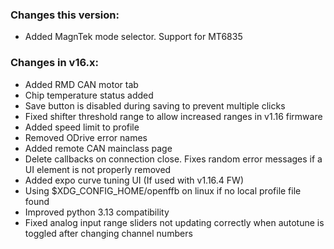 ### Changes this version:
- Added MagnTek mode selector. Support for MT6835

### Changes in v16.x:
- Added RMD CAN motor tab
- Chip temperature status added
- Save button is disabled during saving to prevent multiple clicks
- Fixed shifter threshold range to allow increased ranges in v1.16 firmware
- Added speed limit to profile
- Removed ODrive error names
- Added remote CAN mainclass page
- Delete callbacks on connection close. Fixes random error messages if a UI element is not properly removed
- Added expo curve tuning UI (If used with v1.16.4 FW)
- Using $XDG_CONFIG_HOME/openffb on linux if no local profile file found
- Improved python 3.13 compatibility
- Fixed analog input range sliders not updating correctly when autotune is toggled after changing channel numbers